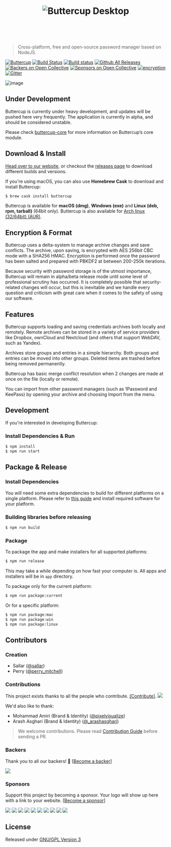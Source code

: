 <h1 align="center">
  <br/>
  <img src="https://cdn.rawgit.com/buttercup-pw/buttercup-assets/054fc0fa/badge/desktop.svg" alt="Buttercup Desktop">
  <br/>
  <br/>
  <br/>
</h1>

> Cross-platform, free and open-source password manager based on NodeJS.

[![Buttercup](https://cdn.rawgit.com/buttercup-pw/buttercup-assets/6582a033/badge/buttercup-slim.svg)](https://buttercup.pw) [![Build Status](https://travis-ci.org/buttercup/buttercup-desktop.svg?branch=master)](https://travis-ci.org/buttercup/buttercup-desktop) [![Build status](https://ci.appveyor.com/api/projects/status/tvthn0hnrsrr4ugy/branch/master?svg=true)](https://ci.appveyor.com/project/sallar/buttercup/branch/master)
 [![Github All Releases](https://img.shields.io/github/downloads/buttercup-pw/buttercup/total.svg)](https://github.com/buttercup-pw/buttercup/releases) [![Backers on Open Collective](https://opencollective.com/buttercup-desktop/backers/badge.svg)](#backers) [![Sponsors on Open Collective](https://opencollective.com/buttercup-desktop/sponsors/badge.svg)](#sponsors) [![encryption](https://img.shields.io/badge/Encryption-AES%20256%20CBC-red.svg)](https://tools.ietf.org/html/rfc3602) [![Gitter](https://img.shields.io/gitter/room/buttercup-cpre/buttercup.svg)](https://gitter.im/buttercup/buttercup)

![image](https://user-images.githubusercontent.com/768052/29536730-9db58428-86c7-11e7-9bef-418a8cd14830.png)

## Under Development

Buttercup is currently under heavy development, and updates will be pushed here very frequently.
The application is currently in alpha, and should be considered unstable.

Please check [buttercup-core](https://github.com/perry-mitchell/buttercup-core) for more information on Buttercup’s core module.

## Download & Install

[Head over to our website](https://buttercup.pw), or checkout the [releases page](https://github.com/buttercup/buttercup-desktop/releases) to download different builds and versions.

If you're using macOS, you can also use **Homebrew Cask** to download and install Buttercup:

``` bash
$ brew cask install buttercup
```

Buttercup is available for **macOS (dmg)**, **Windows (exe)** and **Linux (deb, rpm, tarball)** (64bit only). Buttercup is also available for [Arch linux (32/64bit) (AUR)](https://aur.archlinux.org/packages/buttercup-desktop/).

## Encryption & Format

Buttercup uses a delta-system to manage archive changes and save conflicts. The archive, upon saving, is encrypted with AES 256bit CBC mode with a SHA256 HMAC. Encryption is performed once the password has been salted and prepared with PBKDF2 at between 200-250k iterations.

Because security with password storage is of the utmost importance, Buttercup will remain in alpha/beta release mode until some level of professional scrutiny has occurred. It is completely possible that security-related changes will occur, but this is inevitable and we handle every question and criticism with great care when it comes to the safety of using our software.

## Features

Buttercup supports loading and saving credentials archives both locally and remotely. Remote archives can be stored in a variety of service providers like Dropbox, ownCloud and Nextcloud (and others that support WebDAV, such as Yandex).

Archives store groups and entries in a simple hierarchy. Both groups and entries can be moved into other groups. Deleted items are trashed before being removed permanently.

Buttercup has basic merge conflict resolution when 2 changes are made at once on the file (locally or remote).

You can import from other password managers (such as 1Password and KeePass) by opening your archive and choosing Import from the menu.

## Development

If you're interested in developing Buttercup:

### Install Dependencies & Run

``` bash
$ npm install
$ npm run start
```

## Package & Release

### Install Dependencies

You will need some extra dependencies to build for different platforms on a single platform. Please refer to [this guide](https://github.com/electron-userland/electron-builder/wiki/Multi-Platform-Build) and install required software for your platform.

### Building libraries before releasing

``` bash
$ npm run build
```

### Package

To package the app and make installers for all supported platforms:

``` bash
$ npm run release
```
This may take a while depending on how fast your computer is. All apps and installers will be in `app` directory.

To package only for the current platform:

``` bash
$ npm run package:current
```

Or for a specific platform:
``` bash
$ npm run package:mac
$ npm run package:win
$ npm run package:linux
```

## Contributors

### Creation

 * Sallar ([@sallar](https://twitter.com/sallar))
 * Perry ([@perry_mitchell](https://twitter.com/perry_mitchell))

### Contributions

This project exists thanks to all the people who contribute. [[Contribute]](CONTRIBUTING.md).
<a href="graphs/contributors"><img src="https://opencollective.com/buttercup-desktop/contributors.svg?width=890" /></a>

We'd also like to thank:

 * Mohammad Amiri (Brand & Identity) ([@pixelvisualize](https://twitter.com/pixelvisualize))
 * Arash Asghari (Brand & Identity) ([@_arashasghari](https://twitter.com/_arashasghari))

> We welcome contributions. Please read [Contribution Guide](CONTRIBUTING.md) before sending a PR.

### Backers

Thank you to all our backers! 🙏 [[Become a backer](https://opencollective.com/buttercup-desktop#backer)]

<a href="https://opencollective.com/buttercup-desktop#backers" target="_blank"><img src="https://opencollective.com/buttercup-desktop/backers.svg?width=890"></a>

### Sponsors

Support this project by becoming a sponsor. Your logo will show up here with a link to your website. [[Become a sponsor](https://opencollective.com/buttercup-desktop#sponsor)]

<a href="https://opencollective.com/buttercup-desktop/sponsor/0/website" target="_blank"><img src="https://opencollective.com/buttercup-desktop/sponsor/0/avatar.svg"></a>
<a href="https://opencollective.com/buttercup-desktop/sponsor/1/website" target="_blank"><img src="https://opencollective.com/buttercup-desktop/sponsor/1/avatar.svg"></a>
<a href="https://opencollective.com/buttercup-desktop/sponsor/2/website" target="_blank"><img src="https://opencollective.com/buttercup-desktop/sponsor/2/avatar.svg"></a>
<a href="https://opencollective.com/buttercup-desktop/sponsor/3/website" target="_blank"><img src="https://opencollective.com/buttercup-desktop/sponsor/3/avatar.svg"></a>
<a href="https://opencollective.com/buttercup-desktop/sponsor/4/website" target="_blank"><img src="https://opencollective.com/buttercup-desktop/sponsor/4/avatar.svg"></a>
<a href="https://opencollective.com/buttercup-desktop/sponsor/5/website" target="_blank"><img src="https://opencollective.com/buttercup-desktop/sponsor/5/avatar.svg"></a>
<a href="https://opencollective.com/buttercup-desktop/sponsor/6/website" target="_blank"><img src="https://opencollective.com/buttercup-desktop/sponsor/6/avatar.svg"></a>
<a href="https://opencollective.com/buttercup-desktop/sponsor/7/website" target="_blank"><img src="https://opencollective.com/buttercup-desktop/sponsor/7/avatar.svg"></a>
<a href="https://opencollective.com/buttercup-desktop/sponsor/8/website" target="_blank"><img src="https://opencollective.com/buttercup-desktop/sponsor/8/avatar.svg"></a>
<a href="https://opencollective.com/buttercup-desktop/sponsor/9/website" target="_blank"><img src="https://opencollective.com/buttercup-desktop/sponsor/9/avatar.svg"></a>

## License

Released under [GNU/GPL Version 3](LICENSE)
